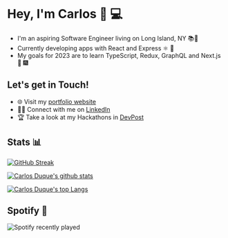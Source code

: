 
# Hey, I'm Carlos 👋 💻

- I'm an aspiring Software Engineer living on Long Island, NY 📚🗽
- Currently developing apps with React and Express ⚛️ 🚂
- My goals for 2023 are to learn TypeScript, Redux, GraphQL and Next.js 🚀 🎆

## Let's get in Touch!

- 🌐 Visit my [portfolio website](https://carlosduque.netlify.app/)
- 👨‍💼 Connect with me on [LinkedIn](https://www.linkedin.com/in/carlos-duque-77488b1b8/)
- 🏆 Take a look at my Hackathons in [DevPost](https://devpost.com/CDDR1?ref_content=user-portfolio&ref_feature=portfolio&ref_medium=global-nav)

## Stats 📊
[![GitHub Streak](http://github-readme-streak-stats.herokuapp.com?user=CDDR1&theme=tokyonight)](https://git.io/streak-stats)

[![Carlos Duque's github stats](https://github-readme-stats.vercel.app/api?username=CDDR1&show_icons=true&theme=tokyonight)](https://github.com/CDDR1/github-readme-stats)

[![Carlos Duque's top Langs](https://github-readme-stats.vercel.app/api/top-langs/?username=CDDR1&layout=compact&theme=tokyonight)](https://github.com/CDDR1/github-readme-stats)

## Spotify 🎵
![Spotify recently played](https://spotify-recently-played-readme.vercel.app/api?user=jarc5zfk55zb0vxv8k31jbvfx&count=3&width=1000)
